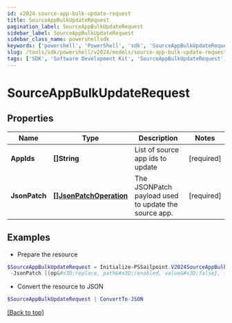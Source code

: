 ```yaml
---
id: v2024-source-app-bulk-update-request
title: SourceAppBulkUpdateRequest
pagination_label: SourceAppBulkUpdateRequest
sidebar_label: SourceAppBulkUpdateRequest
sidebar_class_name: powershellsdk
keywords: ['powershell', 'PowerShell', 'sdk', 'SourceAppBulkUpdateRequest', 'V2024SourceAppBulkUpdateRequest'] 
slug: /tools/sdk/powershell/v2024/models/source-app-bulk-update-request
tags: ['SDK', 'Software Development Kit', 'SourceAppBulkUpdateRequest', 'V2024SourceAppBulkUpdateRequest']
---
```



# SourceAppBulkUpdateRequest

## Properties

Name | Type | Description | Notes
------------ | ------------- | ------------- | -------------
**AppIds** |  **[]String** | List of source app ids to update | [required]
**JsonPatch** |  [**[]JsonPatchOperation**](json-patch-operation) | The JSONPatch payload used to update the source app. | [required]

## Examples

- Prepare the resource
```powershell
$SourceAppBulkUpdateRequest = Initialize-PSSailpoint.V2024SourceAppBulkUpdateRequest  -AppIds [2c91808a7624751a01762f19d665220d, 2c91808a7624751a01762f19d67c220e, 2c91808a7624751a01762f19d692220f] `
 -JsonPatch [{op&#x3D;replace, path&#x3D;/enabled, value&#x3D;false}, {op&#x3D;replace, path&#x3D;/matchAllAccounts, value&#x3D;false}]
```

- Convert the resource to JSON
```powershell
$SourceAppBulkUpdateRequest | ConvertTo-JSON
```


[[Back to top]](#) 

